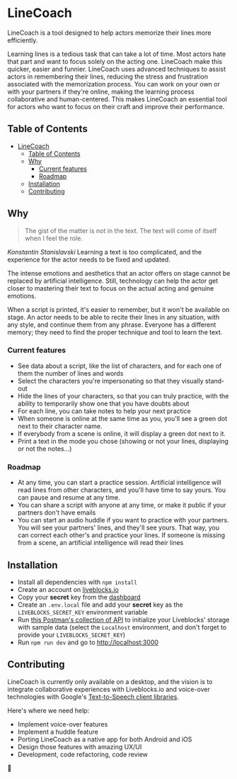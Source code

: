 # LineCoach

LineCoach is a tool designed to help actors memorize their lines more
efficiently.

Learning lines is a tedious task that can take a lot of time. Most actors hate
that part and want to focus solely on the acting one. LineCoach make this
quicker, easier and funnier. LineCoach uses advanced techniques to assist actors
in remembering their lines, reducing the stress and frustration associated with
the memorization process. You can work on your own or with your partners if
they're online, making the learning process collaborative and human-centered.
This makes LineCoach an essential tool for actors who want to focus on their
craft and improve their performance.

## Table of Contents

- [LineCoach](#linecoach)
  - [Table of Contents](#table-of-contents)
  - [Why](#why)
    - [Current features](#current-features)
    - [Roadmap](#roadmap)
  - [Installation](#installation)
  - [Contributing](#contributing)

## Why

> The gist of the matter is not in the text. The text will come of itself when I
> feel the role.

_Konstantin Stanislavski_ Learning a text is too complicated, and the experience
for the actor needs to be fixed and updated.

The intense emotions and aesthetics that an actor offers on stage cannot be
replaced by artificial intelligence. Still, technology can help the actor get
closer to mastering their text to focus on the actual acting and genuine
emotions.

When a script is printed, it's easier to remember, but it won't be available on
stage. An actor needs to be able to recite their lines in any situation, with
any style, and continue them from any phrase. Everyone has a different memory;
they need to find the proper technique and tool to learn the text.

### Current features

- See data about a script, like the list of characters, and for each one of them
  the number of lines and words
- Select the characters you're impersonating so that they visually stand-out
- Hide the lines of your characters, so that you can truly practice, with the
  ability to temporarily show one that you have doubts about
- For each line, you can take notes to help your next practice
- When someone is online at the same time as you, you'll see a green dot next to
  their character name.
- If everybody from a scene is online, it will display a green dot next to it.
- Print a text in the mode you chose (showing or not your lines, displaying or
  not the notes...)

### Roadmap

- At any time, you can start a practice session. Artificial intelligence will
  read lines from other characters, and you'll have time to say yours. You can
  pause and resume at any time.
- You can share a script with anyone at any time, or make it public if your
  partners don't have emails
- You can start an audio huddle if you want to practice with your partners. You
  will see your partners' lines, and they'll see yours. That way, you can
  correct each other's and practice your lines. If someone is missing from a
  scene, an artificial intelligence will read their lines

## Installation

- Install all dependencies with `npm install`
- Create an account on [liveblocks.io](https://liveblocks.io/dashboard)
- Copy your **secret** key from the
  [dashboard](https://liveblocks.io/dashboard/apikeys)
- Create an `.env.local` file and add your **secret** key as the
  `LIVEBLOCKS_SECRET_KEY` environment variable
- Run
  [this Postman's collection of API](https://www.postman.com/linecoach/workspace/linecoach/overview)
  to initialize your Liveblocks' storage with sample data (select the
  `Localhost` environment, and don't forget to provide your
  `LIVEBLOCKS_SECRET_KEY`)
- Run `npm run dev` and go to [http://localhost:3000](http://localhost:3000)

## Contributing

LineCoach is currently only available on a desktop, and the vision is to
integrate collaborative experiences with Liveblocks.io and voice-over
technologies with Google's
[Text-to-Speech client libraries](https://cloud.google.com/text-to-speech/docs/libraries).

Here's where we need help:

- Implement voice-over features
- Implement a huddle feature
- Porting LineCoach as a native app for both Android and iOS
- Design those features with amazing UX/UI
- Development, code refactoring, code review

🙏
